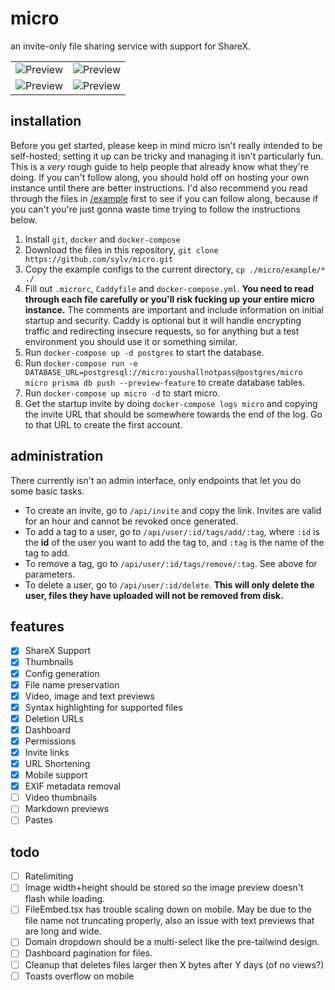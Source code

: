 # micro

an invite-only file sharing service with support for ShareX.

<table>
  <tr>
    <td><img src="https://i.imgur.com/DDVsnci.png" title="Preview" alt="Preview"></td>
    <td><img src="https://i.imgur.com/21rYxiu.png" title="Preview" alt="Preview"></td>
   </tr> 
  </tr>
  <tr>
    <td><img src="https://i.imgur.com/WJ72q4q.png" title="Preview" alt="Preview"></td>
    <td><img src="https://i.imgur.com/8gjY8FK.png" title="Preview" alt="Preview"></td>
   </tr> 
  </tr>
</table>

## installation

Before you get started, please keep in mind micro isn't really intended to be self-hosted; setting it up can be tricky and managing it isn't particularly fun. This is a *very* rough guide to help people that already know what they're doing. If you can't follow along, you should hold off on hosting your own instance until there are better instructions. I'd also recommend you read through the files in [/example](/example) first to see if you can follow along, because if you can't you're just gonna waste time trying to follow the instructions below.

1. Install `git`, `docker` and `docker-compose`
2. Download the files in this repository, `git clone https://github.com/sylv/micro.git`
3. Copy the example configs to the current directory, `cp ./micro/example/* ./`
4. Fill out `.microrc`, `Caddyfile` and `docker-compose.yml`. **You need to read through each file carefully or you'll risk fucking up your entire micro instance.** The comments are important and include information on initial startup and security. Caddy is optional but it will handle encrypting traffic and redirecting insecure requests, so for anything but a test environment you should use it or something similar.
5. Run `docker-compose up -d postgres` to start the database.
6. Run `docker-compose run -e DATABASE_URL=postgresql://micro:youshallnotpass@postgres/micro micro prisma db push --preview-feature` to create database tables.
7. Run `docker-compose up micro -d` to start micro.
8. Get the startup invite by doing `docker-compose logs micro` and copying the invite URL that should be somewhere towards the end of the log. Go to that URL to create the first account.

## administration

There currently isn't an admin interface, only endpoints that let you do some basic tasks.

- To create an invite, go to `/api/invite` and copy the link. Invites are valid for an hour and cannot be revoked once generated.
- To add a tag to a user, go to `/api/user/:id/tags/add/:tag`, where `:id` is the **id** of the user you want to add the tag to, and `:tag` is the name of the tag to add.
- To remove a tag, go to `/api/user/:id/tags/remove/:tag`. See above for parameters.
- To delete a user, go to `/api/user/:id/delete`. **This will only delete the user, files they have uploaded will not be removed from disk.** 

## features

- [x] ShareX Support
- [x] Thumbnails
- [x] Config generation
- [x] File name preservation
- [x] Video, image and text previews
- [x] Syntax highlighting for supported files
- [x] Deletion URLs
- [x] Dashboard
- [x] Permissions
- [x] Invite links
- [x] URL Shortening
- [X] Mobile support
- [X] EXIF metadata removal
- [ ] Video thumbnails
- [ ] Markdown previews
- [ ] Pastes

## todo

- [ ] Ratelimiting
- [ ] Image width+height should be stored so the image preview doesn't flash while loading.
- [ ] FileEmbed.tsx has trouble scaling down on mobile. May be due to the file name not truncating properly, also an issue with text previews that are long and wide.
- [ ] Domain dropdown should be a multi-select like the pre-tailwind design.
- [ ] Dashboard pagination for files.
- [ ] Cleanup that deletes files larger then X bytes after Y days (of no views?)
- [ ] Toasts overflow on mobile